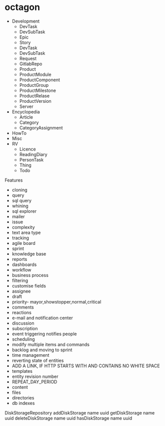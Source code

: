 # octagon

- Development
  - DevTask
  - DevSubTask
  - Epic
  - Story
  - DevTask
  - DevSubTask
  - Request
  - GitlabRepo
  - Product
  - ProductModule
  - ProductComponent
  - ProductGroup
  - ProductMilestone
  - ProductRelase
  - ProductVersion
  - Server
- Encyclopedia
  - Article
  - Category
  - CategoryAssignment
- HowTo
- Misc
- RV
  - Licence
  - ReadingDiary
  - PersonTask
  - Thing
  - Todo

Features

- cloning
- query
- sql query
- whining
- sql explorer
- mailer
- issue
- complexity
- text area type
- tracking
- agile board
- sprint
- knowledge base
- reports
- dashboards
- workflow
- business process
- filtering
- customise fields
- assignee
- draft
- priority- mayor,showstopper,normal,critical
- comments
- reactions
- e-mail and notification center
- discussion
- subscription
- event triggering notifies people
- scheduling
- modify multiple items and commands
- backlog and moving to sprint
- time management
- reverting state of entities
- ADD A LINK, IF HTTP STARTS WITH AND CONTAINS NO WHITE SPACE
- templates
- entity revision number
- REPEAT_DAY_PERIOD
- content
- files
- directories
- db indexes

DiskStorageRepository
addDiskStorage name uuid
getDiskStorage name uuid
deleteDiskStorage name uuid
hasDiskStorage name uuid



